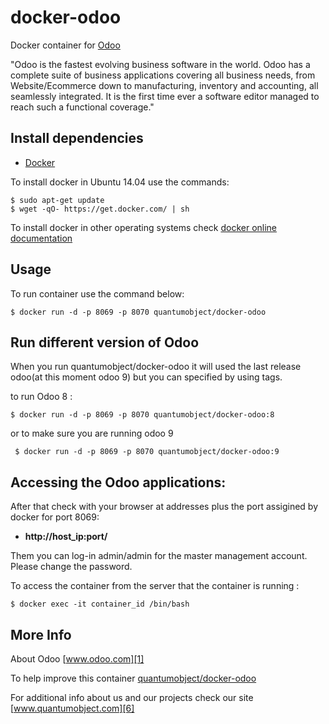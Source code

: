 # docker-odoo

Docker container for [Odoo][3]

"Odoo is the fastest evolving business software in the world. Odoo has a complete suite of business applications covering all business needs, from Website/Ecommerce down to manufacturing, inventory and accounting, all seamlessly integrated. It is the first time ever a software editor managed to reach such a functional coverage."

## Install dependencies

  - [Docker][2]

To install docker in Ubuntu 14.04 use the commands:

    $ sudo apt-get update
    $ wget -qO- https://get.docker.com/ | sh

 To install docker in other operating systems check [docker online documentation][4]

## Usage

To run container use the command below:

    $ docker run -d -p 8069 -p 8070 quantumobject/docker-odoo

## Run different version of Odoo

When you run quantumobject/docker-odoo it will used the last release odoo(at this moment odoo 9) but you can specified by using tags.

to run Odoo 8 :

    $ docker run -d -p 8069 -p 8070 quantumobject/docker-odoo:8 
  
or to make sure you are running odoo 9

     $ docker run -d -p 8069 -p 8070 quantumobject/docker-odoo:9
 
## Accessing the Odoo applications:

After that check with your browser at addresses plus the port assigined by docker for port 8069:

  - **http://host_ip:port/**
 
Them you can log-in admin/admin for the master management account. Please change the password.   

To access the container from the server that the container is running :

    $ docker exec -it container_id /bin/bash

## More Info

About Odoo [www.odoo.com][1]

To help improve this container [quantumobject/docker-odoo][5]

For additional info about us and our projects check our site [www.quantumobject.com][6]

[1]:https://www.odoo.com
[2]:https://www.docker.com
[3]:https://www.odoo.com/slides/slide/keynote-odoo-9-new-features-201
[4]:http://docs.docker.com
[5]:https://github.com/QuantumObject/docker-odoo
[6]:http://www.quantumobject.com
